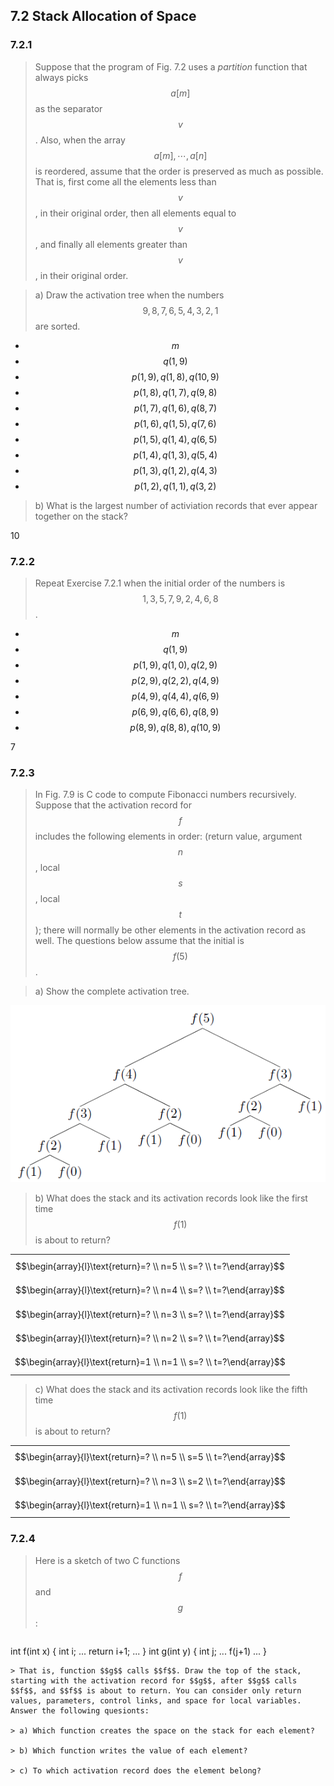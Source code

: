 ## 7.2 Stack Allocation of Space

### 7.2.1

> Suppose that the program of Fig. 7.2 uses a _partition_ function that always picks $$a[m]$$ as the separator $$v$$. Also, when the array $$a[m], \cdots, a[n]$$ is reordered, assume that the order is preserved as much as possible. That is, first come all the elements less than $$v$$, in their original order, then all elements equal to $$v$$, and finally all elements greater than $$v$$, in their original order.

> a) Draw the activation tree when the numbers $$9,8,7,6,5,4,3,2,1$$ are sorted.

* $$m$$
* $$q(1, 9)$$
* $$p(1, 9), q(1, 8), q(10, 9)$$
* $$p(1, 8), q(1, 7), q(9, 8)$$
* $$p(1, 7), q(1, 6), q(8, 7)$$
* $$p(1, 6), q(1, 5), q(7, 6)$$
* $$p(1, 5), q(1, 4), q(6, 5)$$
* $$p(1, 4), q(1, 3), q(5, 4)$$
* $$p(1, 3), q(1, 2), q(4, 3)$$
* $$p(1, 2), q(1, 1), q(3, 2)$$

> b) What is the largest number of activiation records that ever appear together on the stack?

10

### 7.2.2

> Repeat Exercise 7.2.1 when the initial order of the numbers is $$1, 3, 5, 7, 9, 2, 4, 6, 8$$.

* $$m$$
* $$q(1, 9)$$
* $$p(1, 9), q(1, 0), q(2, 9)$$
* $$p(2, 9), q(2, 2), q(4, 9)$$
* $$p(4, 9), q(4, 4), q(6, 9)$$
* $$p(6, 9), q(6, 6), q(8, 9)$$
* $$p(8, 9), q(8, 8), q(10, 9)$$

7

### 7.2.3

> In Fig. 7.9 is C code to compute Fibonacci numbers recursively. Suppose that the activation record for $$f$$ includes the following elements in order: (return value, argument $$n$$, local $$s$$, local $$t$$); there will normally be other elements in the activation record as well. The questions below assume that the initial is $$f(5)$$.

> a) Show the complete activation tree.

![](./img/7.2.3.a.png)

> b) What does the stack and its activation records look like the first time $$f(1)$$ is about to return?

|  |
|:-|
| $$\begin{array}{l}\text{return}=? \\ n=5 \\ s=? \\ t=?\end{array}$$ |
| $$\begin{array}{l}\text{return}=? \\ n=4 \\ s=? \\ t=?\end{array}$$ |
| $$\begin{array}{l}\text{return}=? \\ n=3 \\ s=? \\ t=?\end{array}$$ |
| $$\begin{array}{l}\text{return}=? \\ n=2 \\ s=? \\ t=?\end{array}$$ |
| $$\begin{array}{l}\text{return}=1 \\ n=1 \\ s=? \\ t=?\end{array}$$ |

> c) What does the stack and its activation records look like the fifth time $$f(1)$$ is about to return?

|  |
|:-|
| $$\begin{array}{l}\text{return}=? \\ n=5 \\ s=5 \\ t=?\end{array}$$ |
| $$\begin{array}{l}\text{return}=? \\ n=3 \\ s=2 \\ t=?\end{array}$$ |
| $$\begin{array}{l}\text{return}=1 \\ n=1 \\ s=? \\ t=?\end{array}$$ |

### 7.2.4

> Here is a sketch of two C functions $$f$$ and $$g$$:

> ```
int f(int x) { int i; ... return i+1; ... }
int g(int y) { int j; ... f(j+1) ... }
```
> That is, function $$g$$ calls $$f$$. Draw the top of the stack, starting with the activation record for $$g$$, after $$g$$ calls $$f$$, and $$f$$ is about to return. You can consider only return values, parameters, control links, and space for local variables. Answer the following quesionts:

> a) Which function creates the space on the stack for each element?

> b) Which function writes the value of each element?

> c) To which activation record does the element belong?

